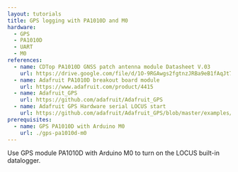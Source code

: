 ```yaml
---
layout: tutorials
title: GPS logging with PA1010D and M0
hardware:
  - GPS
  - PA1010D
  - UART
  - M0
references:
  - name: CDTop PA1010D GNSS patch antenna module Datasheet V.03
    url: https://drive.google.com/file/d/1O-9RGAwgs2fgtnzJRBa9eB1fAqJt7n_k/view
  - name: Adafruit PA1010D breakout board module
    url: https://www.adafruit.com/product/4415
  - name: Adafruit_GPS
    url: https://github.com/adafruit/Adafruit_GPS
  - name: Adafruit GPS Hardware serial LOCUS start
    url: https://github.com/adafruit/Adafruit_GPS/blob/master/examples/GPS_HardwareSerial_LOCUS_Start/GPS_HardwareSerial_LOCUS_Start.ino
prerequisites:
  - name: GPS PA1010D with Arduino M0
    url: ./gps-pa1010d-m0
---
```


Use GPS module PA1010D with Arduino M0 to turn on the LOCUS built-in datalogger.
